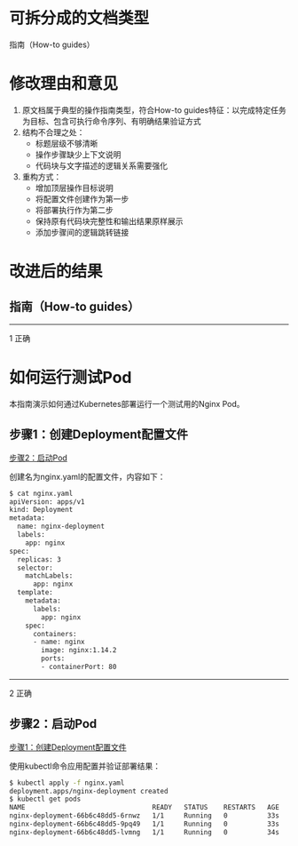 # 可拆分成的文档类型

指南（How-to guides）

# 修改理由和意见

1. 原文档属于典型的操作指南类型，符合How-to guides特征：以完成特定任务为目标、包含可执行命令序列、有明确结果验证方式
2. 结构不合理之处：
   - 标题层级不够清晰
   - 操作步骤缺少上下文说明
   - 代码块与文字描述的逻辑关系需要强化
3. 重构方式：
   - 增加顶层操作目标说明
   - 将配置文件创建作为第一步
   - 将部署执行作为第二步
   - 保持原有代码块完整性和输出结果原样展示
   - 添加步骤间的逻辑跳转链接

# 改进后的结果

## 指南（How-to guides）

------------------------------------------------------------------------------------------------------------------------------------
1 正确
# 如何运行测试Pod

本指南演示如何通过Kubernetes部署运行一个测试用的Nginx Pod。

## 步骤1：创建Deployment配置文件

[步骤2：启动Pod](#步骤2-启动pod)

创建名为nginx.yaml的配置文件，内容如下：

```bash
$ cat nginx.yaml
apiVersion: apps/v1
kind: Deployment
metadata:
  name: nginx-deployment
  labels:
    app: nginx
spec:
  replicas: 3
  selector:
    matchLabels:
      app: nginx
  template:
    metadata:
      labels:
        app: nginx
    spec:
      containers:
      - name: nginx
        image: nginx:1.14.2
        ports:
        - containerPort: 80
```

------------------------------------------------------------------------------------------------------------------------------------
2 正确
## 步骤2：启动Pod

[步骤1：创建Deployment配置文件](#步骤1-创建deployment配置文件)

使用kubectl命令应用配置并验证部署结果：

```bash
$ kubectl apply -f nginx.yaml
deployment.apps/nginx-deployment created
$ kubectl get pods
NAME                                READY   STATUS    RESTARTS   AGE
nginx-deployment-66b6c48dd5-6rnwz   1/1     Running   0          33s
nginx-deployment-66b6c48dd5-9pq49   1/1     Running   0          33s
nginx-deployment-66b6c48dd5-lvmng   1/1     Running   0          34s
```